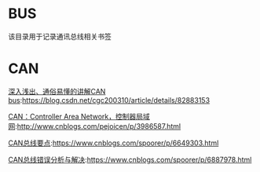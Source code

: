 # BUS
该目录用于记录通讯总线相关书签

CAN
==
[深入浅出、通俗易懂的讲解CAN bus](https://blog.csdn.net/cgc200310/article/details/82883153):https://blog.csdn.net/cgc200310/article/details/82883153

[CAN：Controller Area Network，控制器局域网](http://www.cnblogs.com/pejoicen/p/3986587.html):http://www.cnblogs.com/pejoicen/p/3986587.html

[CAN总线要点](https://www.cnblogs.com/spoorer/p/6649303.html):https://www.cnblogs.com/spoorer/p/6649303.html

[CAN总线错误分析与解决](https://www.cnblogs.com/spoorer/p/6887978.html):https://www.cnblogs.com/spoorer/p/6887978.html




